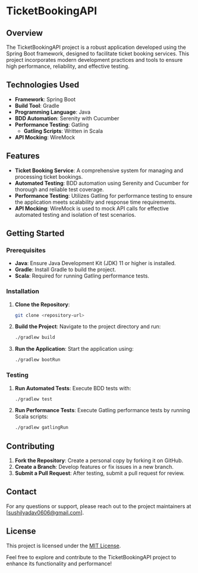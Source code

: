 # TicketBookingAPI

## Overview

The TicketBookingAPI project is a robust application developed using the Spring Boot framework, designed to facilitate ticket booking services. This project incorporates modern development practices and tools to ensure high performance, reliability, and effective testing.

## Technologies Used

- **Framework**: Spring Boot
- **Build Tool**: Gradle
- **Programming Language**: Java
- **BDD Automation**: Serenity with Cucumber
- **Performance Testing**: Gatling
  - **Gatling Scripts**: Written in Scala
- **API Mocking**: WireMock

## Features

- **Ticket Booking Service**: A comprehensive system for managing and processing ticket bookings.
- **Automated Testing**: BDD automation using Serenity and Cucumber for thorough and reliable test coverage.
- **Performance Testing**: Utilizes Gatling for performance testing to ensure the application meets scalability and response time requirements.
- **API Mocking**: WireMock is used to mock API calls for effective automated testing and isolation of test scenarios.

## Getting Started

### Prerequisites

- **Java**: Ensure Java Development Kit (JDK) 11 or higher is installed.
- **Gradle**: Install Gradle to build the project.
- **Scala**: Required for running Gatling performance tests.

### Installation

1. **Clone the Repository**:
   ```bash
   git clone <repository-url>
   ```

2. **Build the Project**:
   Navigate to the project directory and run:
   ```bash
   ./gradlew build
   ```

3. **Run the Application**:
   Start the application using:
   ```bash
   ./gradlew bootRun
   ```

### Testing

1. **Run Automated Tests**:
   Execute BDD tests with:
   ```bash
   ./gradlew test
   ```

2. **Run Performance Tests**:
   Execute Gatling performance tests by running Scala scripts:
   ```bash
   ./gradlew gatlingRun
   ```

## Contributing

1. **Fork the Repository**: Create a personal copy by forking it on GitHub.
2. **Create a Branch**: Develop features or fix issues in a new branch.
3. **Submit a Pull Request**: After testing, submit a pull request for review.

## Contact

For any questions or support, please reach out to the project maintainers at [sushilyadav0606@gmail.com].

## License

This project is licensed under the [MIT License](LICENSE).

Feel free to explore and contribute to the TicketBookingAPI project to enhance its functionality and performance!
